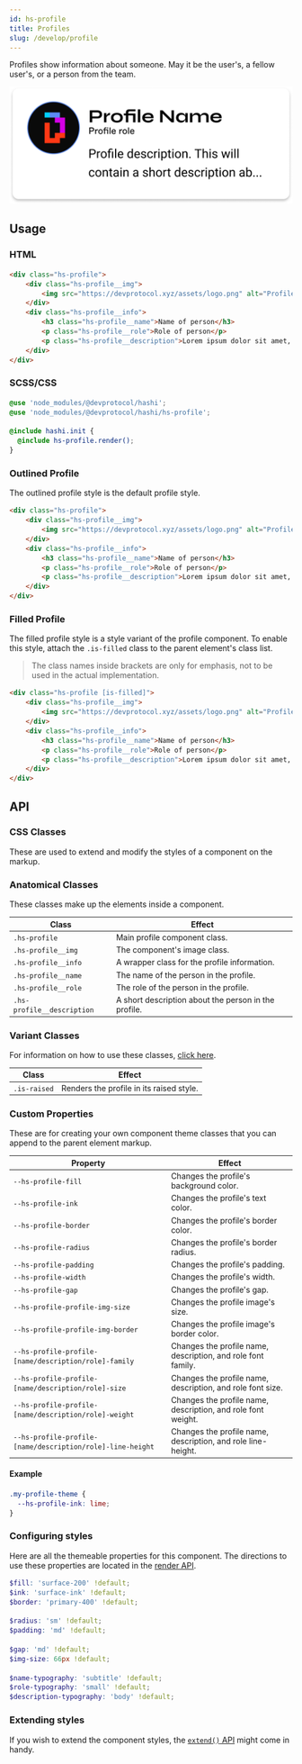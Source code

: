 ```yaml
---
id: hs-profile
title: Profiles
slug: /develop/profile
---
```

Profiles show information about someone. May it be the user's, a fellow user's, or a person from the team.

![HSProfile Component](_media/profile.png)

## Usage
### HTML
```html
<div class="hs-profile">
    <div class="hs-profile__img">
        <img src="https://devprotocol.xyz/assets/logo.png" alt="Profile Image">
    </div>
    <div class="hs-profile__info">
        <h3 class="hs-profile__name">Name of person</h3>
        <p class="hs-profile__role">Role of person</p>
        <p class="hs-profile__description">Lorem ipsum dolor sit amet, consectetur adipisicing elit. Adipisci, quas.</p>
    </div>
</div>
```

### SCSS/CSS
```scss
@use 'node_modules/@devprotocol/hashi';
@use 'node_modules/@devprotocol/hashi/hs-profile';

@include hashi.init {
  @include hs-profile.render();
}
```

### Outlined Profile
The outlined profile style is the default profile style.
```html
<div class="hs-profile">
    <div class="hs-profile__img">
        <img src="https://devprotocol.xyz/assets/logo.png" alt="Profile Image">
    </div>
    <div class="hs-profile__info">
        <h3 class="hs-profile__name">Name of person</h3>
        <p class="hs-profile__role">Role of person</p>
        <p class="hs-profile__description">Lorem ipsum dolor sit amet, consectetur adipisicing elit. Adipisci, quas.</p>
    </div>
</div>
```

### Filled Profile
The filled profile style is a style variant of the profile component. To enable this style, attach the `.is-filled` class to the parent element's class list.

> The class names inside brackets are only for emphasis, not to be used in the actual implementation.

```html
<div class="hs-profile [is-filled]">
    <div class="hs-profile__img">
        <img src="https://devprotocol.xyz/assets/logo.png" alt="Profile Image">
    </div>
    <div class="hs-profile__info">
        <h3 class="hs-profile__name">Name of person</h3>
        <p class="hs-profile__role">Role of person</p>
        <p class="hs-profile__description">Lorem ipsum dolor sit amet, consectetur adipisicing elit. Adipisci, quas.</p>
    </div>
</div>
```

## API
### CSS Classes
These are used to extend and modify the styles of a component on the markup.

### Anatomical Classes
These classes make up the elements inside a component.

| Class                      | Effect                                               |
|----------------------------|------------------------------------------------------|
| `.hs-profile`              | Main profile component class.                        |
| `.hs-profile__img`         | The component's image class.                         |
| `.hs-profile__info`        | A wrapper class for the profile information.         |
| `.hs-profile__name`        | The name of the person in the profile.               |
| `.hs-profile__role`        | The role of the person in the profile.               |
| `.hs-profile__description` | A short description about the person in the profile. |

### Variant Classes
For information on how to use these classes, [click here](index.md#modification-html).

| Class        | Effect                                   |
|--------------|------------------------------------------|
| `.is-raised` | Renders the profile in its raised style. |


### Custom Properties
These are for creating your own component theme classes that you can append to the parent element markup.

| Property                                                   | Effect                                                       |
|------------------------------------------------------------|--------------------------------------------------------------|
| `--hs-profile-fill`                                        | Changes the profile's background color.                      |
| `--hs-profile-ink`                                         | Changes the profile's text color.                            |
| `--hs-profile-border`                                      | Changes the profile's border color.                          |
| `--hs-profile-radius`                                      | Changes the profile's border radius.                         |
| `--hs-profile-padding`                                     | Changes the profile's padding.                               |
| `--hs-profile-width`                                       | Changes the profile's width.                                 |
| `--hs-profile-gap`                                         | Changes the profile's gap.                                   |
| `--hs-profile-profile-img-size`                            | Changes the profile image's size.                            |
| `--hs-profile-profile-img-border`                          | Changes the profile image's border color.                    |
| `--hs-profile-profile-[name/description/role]-family`      | Changes the profile name, description, and role font family. |
| `--hs-profile-profile-[name/description/role]-size`        | Changes the profile name, description, and role font size.   |
| `--hs-profile-profile-[name/description/role]-weight`      | Changes the profile name, description, and role font weight. |
| `--hs-profile-profile-[name/description/role]-line-height` | Changes the profile name, description, and role line-height. |

#### Example
```scss
.my-profile-theme {
  --hs-profile-ink: lime;
}
```

### Configuring styles
Here are all the themeable properties for this component. The directions to use these properties are located in
the [render API](index.md#modification-scss).

```scss
$fill: 'surface-200' !default;
$ink: 'surface-ink' !default;
$border: 'primary-400' !default;

$radius: 'sm' !default;
$padding: 'md' !default;

$gap: 'md' !default;
$img-size: 66px !default;

$name-typography: 'subtitle' !default;
$role-typography: 'small' !default;
$description-typography: 'body' !default;
```

### Extending styles
If you wish to extend the component styles, the [`extend()` API](index.md#extension-scss) might come in handy.